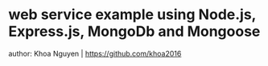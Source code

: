 # web service example using Node.js, Express.js, MongoDb and Mongoose

author: Khoa Nguyen | https://github.com/khoa2016

